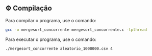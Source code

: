 ## ⚙️ Compilação

Para compilar o programa, use o comando:

```bash
gcc -o mergesort_concorrente mergesort_concorrente.c -lpthread
```

Para executar o programa, use o comando:
```bash
./mergesort_concorrente aleatorio_1000000.csv 4
